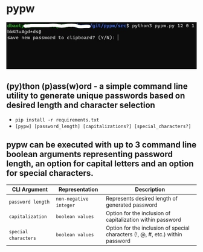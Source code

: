 # pypw
![Alt text](/assets/screenshot.jpg?raw=true "pypw")

## (py)thon (p)ass(w)ord - a simple command line utility to generate unique passwords based on desired length and character selection

- `pip install -r requirements.txt`
- `[pypw] [password_length] [capitalizations?] [special_characters?]`

## pypw can be executed with up to 3 command line boolean arguments representing password length, an option for capital letters and an option for special characters.

| CLI Argument | Representation | Description |
| --- | --- | --- |
| `password length` | `non-negative integer` | Represents desired length of generated password |
| `capitalization` | `boolean values` | Option for the inclusion of capitalization within password |
| `special characters` | `boolean values` | Option for the inclusion of special characters (!, @, #, etc.) within password |


